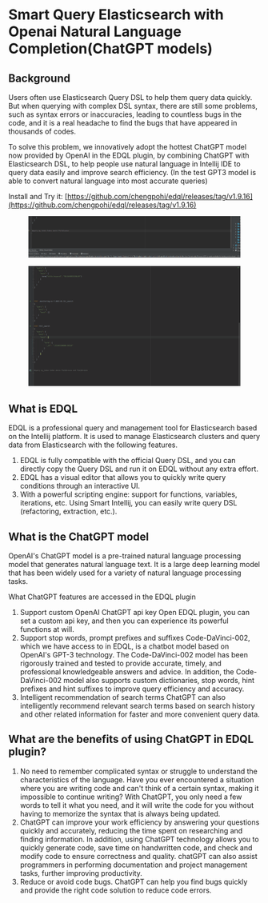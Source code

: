 # Smart Query Elasticsearch with Openai Natural Language Completion(ChatGPT models)

## Background

Users often use Elasticsearch Query DSL to help them query data quickly. But when querying with complex DSL syntax, there are still some problems, such as syntax errors or inaccuracies, leading to countless bugs in the code, and it is a real headache to find the bugs that have appeared in thousands of codes.

To solve this problem, we innovatively adopt the hottest ChatGPT model now provided by OpenAI in the EDQL plugin, by combining ChatGPT with Elasticsearch DSL, to help people use natural language in Intellij IDE to query data easily and improve search efficiency. (In the test GPT3 model is able to convert natural language into most accurate queries)

Install and Try it: [https://github.com/chengpohi/edql/releases/tag/v1.9.16](https://github.com/chengpohi/edql/releases/tag/v1.9.16)

<figure><img src="/.gitbook/assets/openai-query (1).gif" alt=""><figcaption></figcaption></figure>

<figure><img src="/.gitbook/assets/openai-settings.gif" alt=""><figcaption></figcaption></figure>

## What is EDQL

EDQL is a professional query and management tool for Elasticsearch based on the Intellij platform. It is used to manage Elasticsearch clusters and query data from Elasticsearch with the following features.

1. EDQL is fully compatible with the official Query DSL, and you can directly copy the Query DSL and run it on EDQL without any extra effort.
2. EDQL has a visual editor that allows you to quickly write query conditions through an interactive UI.
3. With a powerful scripting engine: support for functions, variables, iterations, etc. Using Smart Intellij, you can easily write query DSL (refactoring, extraction, etc.).

## What is the ChatGPT model&#x20;

OpenAI's ChatGPT model is a pre-trained natural language processing model that generates natural language text. It is a large deep learning model that has been widely used for a variety of natural language processing tasks.

What ChatGPT features are accessed in the EDQL plugin

1. Support custom OpenAI ChatGPT api key Open EDQL plugin, you can set a custom api key, and then you can experience its powerful functions at will.
2. Support stop words, prompt prefixes and suffixes Code-DaVinci-002, which we have access to in EDQL, is a chatbot model based on OpenAI's GPT-3 technology. The Code-DaVinci-002 model has been rigorously trained and tested to provide accurate, timely, and professional knowledgeable answers and advice. In addition, the Code-DaVinci-002 model also supports custom dictionaries, stop words, hint prefixes and hint suffixes to improve query efficiency and accuracy.
3. Intelligent recommendation of search terms ChatGPT can also intelligently recommend relevant search terms based on search history and other related information for faster and more convenient query data.

## What are the benefits of using ChatGPT in EDQL plugin?

1. No need to remember complicated syntax or struggle to understand the characteristics of the language. Have you ever encountered a situation where you are writing code and can't think of a certain syntax, making it impossible to continue writing? With ChatGPT, you only need a few words to tell it what you need, and it will write the code for you without having to memorize the syntax that is always being updated.&#x20;
2. ChatGPT can improve your work efficiency by answering your questions quickly and accurately, reducing the time spent on researching and finding information. In addition, using ChatGPT technology allows you to quickly generate code, save time on handwritten code, and check and modify code to ensure correctness and quality. chatGPT can also assist programmers in performing documentation and project management tasks, further improving productivity.&#x20;
3. Reduce or avoid code bugs. ChatGPT can help you find bugs quickly and provide the right code solution to reduce code errors.
